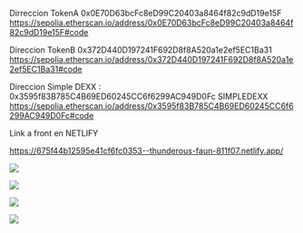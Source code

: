 Dirreccion TokenA 0x0E70D63bcFc8eD99C20403a8464f82c9dD19e15F
https://sepolia.etherscan.io/address/0x0E70D63bcFc8eD99C20403a8464f82c9dD19e15F#code

Direccion TokenB  0x372D440D197241F692D8f8A520a1e2ef5EC1Ba31
https://sepolia.etherscan.io/address/0x372D440D197241F692D8f8A520a1e2ef5EC1Ba31#code

Direccion Simple DEXX :  0x3595f83B785C4B69ED60245CC6f6299AC949D0Fc
SIMPLEDEXX https://sepolia.etherscan.io/address/0x3595f83B785C4B69ED60245CC6f6299AC949D0Fc#code

Link a front en NETLIFY

https://675f44b12595e41cf6fc0353--thunderous-faun-811f07.netlify.app/


![](imagenes/1.png)

![](imagenes/2.png)

![](imagenes/3.png)

![](imagenes/4.png)
    
    
